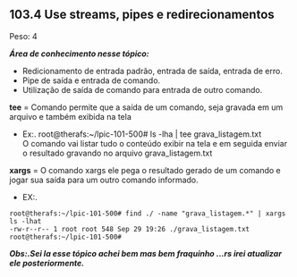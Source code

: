 ## **103.4 Use streams, pipes e redirecionamentos**
Peso:  4

***Área de conhecimento nesse tópico:***

* Redicionamento de entrada padrão, entrada de saída, entrada de erro. 
* Pipe de saída e entrada de comando. 
* Utilização de saída de comando para entrada de outro comando. 

**tee** = Comando permite que a saída de um comando, seja gravada em um arquivo e também exibida na tela
* Ex:. root@therafs:~/lpic-101-500# ls -lha | tee grava_listagem.txt \
O comando vai listar tudo o conteúdo exibir na tela e em seguida enviar o resultado gravando no arquivo grava_listagem.txt 

**xargs** = O comando xargs ele pega o resultado gerado de um comando e jogar sua saída para um outro comando informado. 
* EX:. 
```
root@therafs:~/lpic-101-500# find ./ -name "grava_listagem.*" | xargs ls -lhat
-rw-r--r-- 1 root root 548 Sep 29 19:26 ./grava_listagem.txt
root@therafs:~/lpic-101-500#
```

***Obs:.Sei la esse tópico achei bem mas bem fraquinho ...rs irei atualizar ele posteriormente.***
